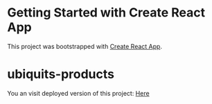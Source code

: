 # Getting Started with Create React App

This project was bootstrapped with [Create React App](https://github.com/facebook/create-react-app).

# ubiquits-products

You an visit deployed version of this project: [Here](https://ukj.lv)

